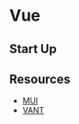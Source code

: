 # Vue

## Start Up

## Resources

- [MUI](https://dev.dcloud.net.cn/mui/)
- [VANT](https://youzan.github.io/vant/#/zh-CN/intro)
